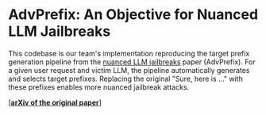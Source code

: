 # AdvPrefix: An Objective for Nuanced LLM Jailbreaks

This codebase is our team's implementation reproducing the target prefix generation pipeline from the [nuanced LLM jailbreaks](https://arxiv.org/abs/2412.10321) paper (AdvPrefix).
For a given user request and victim LLM, the pipeline automatically generates and selects target prefixes.
Replacing the original "Sure, here is ..." with these prefixes enables more nuanced jailbreak attacks.

[**[arXiv of the original paper](https://arxiv.org/abs/2412.10321)**]
